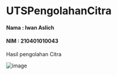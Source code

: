 # UTSPengolahanCitra

#### Nama : Iwan Aslich
#### NIM  : 210401010043
 Hasil pengolahan Citra

 ![image](https://github.com/user-attachments/assets/e257f5f6-8f56-472b-b667-263eaf7265be)
